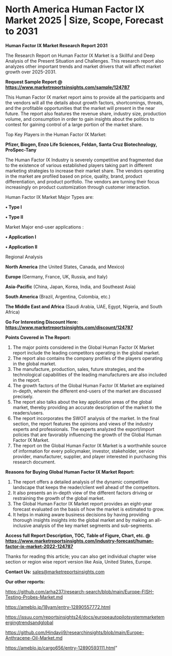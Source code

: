 # North America Human Factor IX Market 2025 | Size, Scope, Forecast to 2031

<strong>Human Factor IX Market Research Report 2031</strong>

The Research Report on Human Factor IX Market is a Skillful and Deep Analysis of the Present Situation and Challenges. This research report also analyzes other important trends and market drivers that will affect market growth over 2025-2031.

<strong>Request Sample Report @ <a href=https://www.marketreportsinsights.com/sample/124787>https://www.marketreportsinsights.com/sample/124787</a></strong>

This Human Factor IX market report aims to provide all the participants and the vendors will all the details about growth factors, shortcomings, threats, and the profitable opportunities that the market will present in the near future. The report also features the revenue share, industry size, production volume, and consumption in order to gain insights about the politics to contest for gaining control of a large portion of the market share.

Top Key Players in the Human Factor IX Market:

<strong>Pfizer, Biogen, Enzo Life Sciences, Feldan, Santa Cruz Biotechnology, ProSpec-Tany</strong>

The Human Factor IX Industry is severely competitive and fragmented due to the existence of various established players taking part in different marketing strategies to increase their market share. The vendors operating in the market are profiled based on price, quality, brand, product differentiation, and product portfolio. The vendors are turning their focus increasingly on product customization through customer interaction.

Human Factor IX Market Major Types are:

<strong>• Type I

• Type II</strong>

Market Major end-user applications :

<strong>• Application I

• Application II</strong>

Regional Analysis

</u><strong><b>North America</b></strong> (the United States, Canada, and Mexico)

<strong><b>Europe </b></strong>(Germany, France, UK, Russia, and Italy)

<strong><b>Asia-Pacific</b></strong> (China, Japan, Korea, India, and Southeast Asia)

<strong><b>South America</b></strong> (Brazil, Argentina, Colombia, etc.)

<strong><b>The Middle East and Africa</b></strong> (Saudi Arabia, UAE, Egypt, Nigeria, and South Africa)

<strong>Go For Interesting Discount Here: <a href=https://www.marketreportsinsights.com/discount/124787>https://www.marketreportsinsights.com/discount/124787</a></strong>

<strong>Points Covered in The Report:</strong>
<ol>
  <li>The major points considered in the Global Human Factor IX Market report include the leading competitors operating in the global market.</li>
  <li>The report also contains the company profiles of the players operating in the global market.</li>
  <li>The manufacture, production, sales, future strategies, and the technological capabilities of the leading manufacturers are also included in the report.</li>
  <li>The growth factors of the Global Human Factor IX Market are explained in-depth, wherein the different end-users of the market are discussed precisely.</li>
  <li>The report also talks about the key application areas of the global market, thereby providing an accurate description of the market to the readers/users.</li>
  <li>The report incorporates the SWOT analysis of the market. In the final section, the report features the opinions and views of the industry experts and professionals. The experts analyzed the export/import policies that are favorably influencing the growth of the Global Human Factor IX Market.</li>
  <li>The report on the Global Human Factor IX Market is a worthwhile source of information for every policymaker, investor, stakeholder, service provider, manufacturer, supplier, and player interested in purchasing this research document.</li>
</ol>
<strong>Reasons for Buying Global Human Factor IX Market Report:</strong>

<ol>
  <li>The report offers a detailed analysis of the dynamic competitive landscape that keeps the reader/client well ahead of the competitors.</li>
  <li>It also presents an in-depth view of the different factors driving or restraining the growth of the global market.</li>
  <li>The Global Human Factor IX Market report provides an eight-year forecast evaluated on the basis of how the market is estimated to grow.</li>
  <li>It helps in making aware business decisions by having providing thorough insights insights into the global market and by making an all-inclusive analysis of the key market segments and sub-segments.</li>
</ol>
<strong>Access full Report Description, TOC, Table of Figure, Chart, etc. @ <a href=https://www.marketreportsinsights.com/industry-forecast/human-factor-ix-market-2022-124787>https://www.marketreportsinsights.com/industry-forecast/human-factor-ix-market-2022-124787</a></strong>


Thanks for reading this article; you can also get individual chapter wise section or region wise report version like Asia, United States, Europe.

<strong>Contact Us:</strong>
sales@marketreportsinsights.com

<strong>Our other reports:</strong>

<a href=https://github.com/arha237/research-search/blob/main/Europe-FISH-Testing-Probes-Market.md>https://github.com/arha237/research-search/blob/main/Europe-FISH-Testing-Probes-Market.md</a>

<a href=https://ameblo.jp/18yam/entry-12890557772.html>https://ameblo.jp/18yam/entry-12890557772.html</a>

<a href=https://issuu.com/reportsinsights24/docs/europeautopilotsystemmarketemergingtrendsandglobal>https://issuu.com/reportsinsights24/docs/europeautopilotsystemmarketemergingtrendsandglobal</a>

<a href=https://github.com/Hindavii9/researchinsights/blob/main/Europe-Anthracene-Oil-Market.md>https://github.com/Hindavii9/researchinsights/blob/main/Europe-Anthracene-Oil-Market.md</a>

<a href=https://ameblo.jp/cargo656/entry-12890593111.html>https://ameblo.jp/cargo656/entry-12890593111.html</a>"
